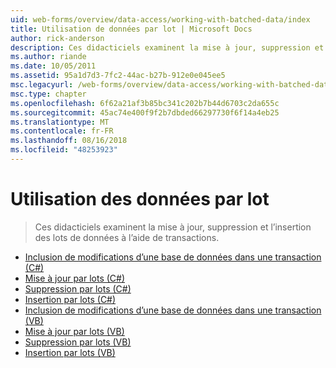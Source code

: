 ```yaml
---
uid: web-forms/overview/data-access/working-with-batched-data/index
title: Utilisation de données par lot | Microsoft Docs
author: rick-anderson
description: Ces didacticiels examinent la mise à jour, suppression et l’insertion des lots de données à l’aide de transactions.
ms.author: riande
ms.date: 10/05/2011
ms.assetid: 95a1d7d3-7fc2-44ac-b27b-912e0e045ee5
msc.legacyurl: /web-forms/overview/data-access/working-with-batched-data
msc.type: chapter
ms.openlocfilehash: 6f62a21af3b85bc341c202b7b44d6703c2da655c
ms.sourcegitcommit: 45ac74e400f9f2b7dbded66297730f6f14a4eb25
ms.translationtype: MT
ms.contentlocale: fr-FR
ms.lasthandoff: 08/16/2018
ms.locfileid: "48253923"
---
```

<a name="working-with-batched-data"></a>Utilisation des données par lot
====================
> Ces didacticiels examinent la mise à jour, suppression et l’insertion des lots de données à l’aide de transactions.


- [Inclusion de modifications d’une base de données dans une transaction (C#)](wrapping-database-modifications-within-a-transaction-cs.md)
- [Mise à jour par lots (C#)](batch-updating-cs.md)
- [Suppression par lots (C#)](batch-deleting-cs.md)
- [Insertion par lots (C#)](batch-inserting-cs.md)
- [Inclusion de modifications d’une base de données dans une transaction (VB)](wrapping-database-modifications-within-a-transaction-vb.md)
- [Mise à jour par lots (VB)](batch-updating-vb.md)
- [Suppression par lots (VB)](batch-deleting-vb.md)
- [Insertion par lots (VB)](batch-inserting-vb.md)
